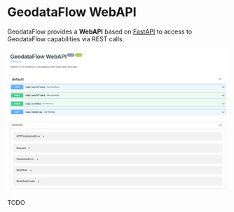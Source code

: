 # GeodataFlow WebAPI

GeodataFlow provides a **WebAPI** based on [FastAPI](https://fastapi.tiangolo.com/) to access to GeodataFlow capabilities via REST calls.

![GeodataFlow WebAPI](../docs/images/api.png)

TODO
